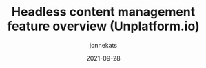 ---
title:  "Headless content management feature overview (Unplatform.io)"
date: 2021-09-28
author: jonnekats
comments: true
image: ./images/headless-features.webp
tags: [Composable]
external: true
url: https://unplatform.io/stories/headless-content-management-feature-overview
description: "The Headless CMS offering is huge and to differentiate they all have their own strengths and weaknesses. This article aims to give you a common overview of the available Headless CMS features and hopefully helps if you are in the market for a Headless CMS.  "
---